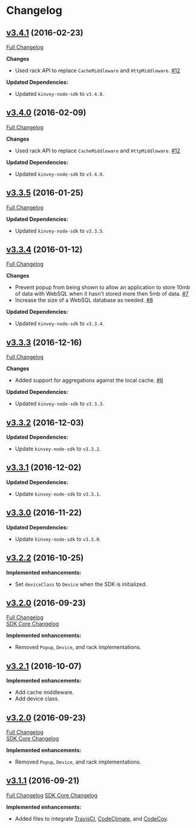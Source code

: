 # Changelog
## [v3.4.1](https://github.com/Kinvey/html5-sdk/tree/v3.4.1) (2016-02-23)
[Full Changelog](https://github.com/Kinvey/html5-sdk/compare/v3.4.0...v3.4.1)<br/>

**Changes**
- Used rack API to replace `CacheMiddleware` and `HttpMiddleware`. [#12](https://github.com/Kinvey/html5-sdk/pull/12)

**Updated Dependencies:**
- Updated `kinvey-node-sdk` to `v3.4.0`.

## [v3.4.0](https://github.com/Kinvey/html5-sdk/tree/v3.4.0) (2016-02-09)
[Full Changelog](https://github.com/Kinvey/html5-sdk/compare/v3.3.5...v3.4.0)<br/>

**Changes**
- Used rack API to replace `CacheMiddleware` and `HttpMiddleware`. [#12](https://github.com/Kinvey/html5-sdk/pull/12)

**Updated Dependencies:**
- Updated `kinvey-node-sdk` to `v3.4.0`.

## [v3.3.5](https://github.com/Kinvey/html5-sdk/tree/v3.3.5) (2016-01-25)
[Full Changelog](https://github.com/Kinvey/html5-sdk/compare/v3.3.4...v3.3.5)<br/>

**Updated Dependencies:**
- Updated `kinvey-node-sdk` to `v3.3.5`.

## [v3.3.4](https://github.com/Kinvey/html5-sdk/tree/v3.3.4) (2016-01-12)
[Full Changelog](https://github.com/Kinvey/html5-sdk/compare/v3.3.3...v3.3.4)<br/>

**Changes**
- Prevent popup from being shown to allow an application to store 10mb of data with WebSQL when it hasn't stored more then 5mb of data. [#7](https://github.com/Kinvey/html5-sdk/pull/7)
- Increase the size of a WebSQL database as needed. [#8](https://github.com/Kinvey/html5-sdk/pull/8)

**Updated Dependencies:**
- Updated `kinvey-node-sdk` to `v3.3.4`.

## [v3.3.3](https://github.com/Kinvey/html5-sdk/tree/v3.3.3) (2016-12-16)
[Full Changelog](https://github.com/Kinvey/html5-sdk/compare/v3.3.2...v3.3.3)<br/>

**Changes**
- Added support for aggregations against the local cache. [#6](https://github.com/Kinvey/html5-sdk/pull/6)

**Updated Dependencies:**
- Updated `kinvey-node-sdk` to `v3.3.3`.

## [v3.3.2](https://github.com/Kinvey/html5-sdk/tree/v3.3.2) (2016-12-03)

**Updated Dependencies:**
- Update `kinvey-node-sdk` to `v3.3.2`.


## [v3.3.1](https://github.com/Kinvey/html5-sdk/tree/v3.3.1) (2016-12-02)

**Updated Dependencies:**
- Update `kinvey-node-sdk` to `v3.3.1`.

## [v3.3.0](https://github.com/Kinvey/html5-sdk/tree/v3.3.0) (2016-11-22)

**Updated Dependencies:**
- Update `kinvey-node-sdk` to `v3.3.0`.

## [v3.2.2](https://github.com/Kinvey/html5-sdk/tree/v3.2.2) (2016-10-25)

**Implemented enhancements:**
- Set `deviceClass` to `Device` when the SDK is initialized.

## [v3.2.0](https://github.com/Kinvey/html5-sdk/tree/v3.2.0) (2016-09-23)
[Full Changelog](https://github.com/Kinvey/html5-sdk/compare/3.1.1...3.2.0)<br/>
[SDK Core Changelog](https://github.com/Kinvey/javascript-sdk-core/blob/master/CHANGELOG.md)

**Implemented enhancements:**
- Removed `Popup`, `Device`, and rack implementations.

## [v3.2.1](https://github.com/Kinvey/html5-sdk/tree/v3.2.1) (2016-10-07)

**Implemented enhancements:**
- Add cache middleware.
- Add device class.

## [v3.2.0](https://github.com/Kinvey/html5-sdk/tree/v3.2.0) (2016-09-23)
[Full Changelog](https://github.com/Kinvey/html5-sdk/compare/3.1.1...3.2.0)<br/>
[SDK Core Changelog](https://github.com/Kinvey/javascript-sdk-core/blob/master/CHANGELOG.md)

**Implemented enhancements:**
- Removed `Popup`, `Device`, and rack implementations.

## [v3.1.1](https://github.com/Kinvey/html5-sdk/tree/v3.1.1) (2016-09-21)
[Full Changelog](https://github.com/Kinvey/html5-sdk/compare/3.1.0...3.1.1)
[SDK Core Changelog](https://github.com/Kinvey/javascript-sdk-core/blob/master/CHANGELOG.md)

**Implemented enhancements:**

- Added files to integrate [TravisCI](https://travis-ci.org/Kinvey/html5-sdk), [CodeClimate](https://codeclimate.com/github/Kinvey/html5-sdk), and [CodeCov](https://codecov.io/gh/Kinvey/html5-sdk).
